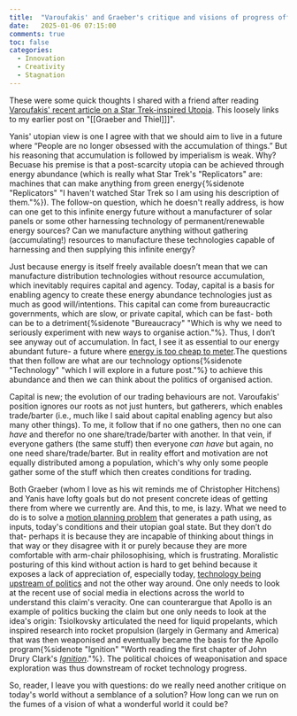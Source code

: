 ```yaml
---
title:  "Varoufakis' and Graeber's critique and visions of progress offer no solutions"
date:   2025-01-06 07:15:00
comments: true
toc: false
categories:
  - Innovation
  - Creativity
  - Stagnation
---
```


These were some quick thoughts I shared with a friend after reading
[Varoufakis' recent article on a Star Trek-inspired Utopia](https://unherd.com/2025/01/why-the-left-needs-to-watch-star-trek/).
This loosely links to my earlier post on "[[Graeber and Thiel]]]".

Yanis' utopian view is one I agree with that we should aim to live in a future 
where “People are no longer obsessed with the accumulation of things.” But his 
reasoning that accumulation is followed by imperialism is weak. Why? Becuase his 
premise is that a post-scarcity utopia can be achieved through energy abundance
(which is really what Star Trek's "Replicators" are: machines that can make 
anything from green energy{%sidenote "Replicators" "I haven't watched Star Trek so I am using his description of them."%}).
The follow-on question, which he doesn't really address, is how can one get to this 
infinite energy future without a manufacturer of solar panels or some other
harnessing technology of permanent/renewable energy sources? Can we manufacture
anything without gathering (accumulating!) resources to manufacture these 
technologies capable of harnessing and then supplying this infinite energy?

Just because energy is itself freely available doesn’t mean that we can manufacture 
distribution technologies without resource accumulation, which inevitably requires 
capital and agency. Today, capital is a basis for enabling agency to create these energy
abundance technologies just as much as good will/intentions. This capital can
come from bureaucractic governments, which are slow, or private capital, which can 
be fast- both can be to a detriment{%sidenote "Bureaucracy" "Which is why we need
to seriously experiment with new ways to organise action."%}. Thus, I don’t see 
anyway out of accumulation. In fact, I see it as essential to our energy abundant 
future- a future where [energy is too cheap to meter](https://worksinprogress.co/issue/making-energy-too-cheap-to-meter/).The questions that then follow 
are what are our technology options{%sidenote "Technology" "which I will explore
in a future post."%} to achieve this abundance and then we can think 
about the politics of organised action.

Capital is new; the evolution of our trading behaviours are not. Varoufakis' position ignores
our roots as not just hunters, but gatherers, which enables trade/barter (i.e., much like I said about
capital enabling agency but also many other things). To me, it follow that if no one gathers,
then no one can _have_ and therefor no one share/trade/barter with another. In that vein,
if everyone gathers (the same stuff) then everyone _can have_ but again, no one need
share/trade/barter. But in reality effort and motivation are not equally distributed among a
population, which's why only some people gather some of the stuff which then creates
conditions for trading.

Both Graeber (whom I love as his wit reminds me of Christopher Hitchens) and
Yanis have lofty goals but do not present concrete 
ideas of getting there from where we currently are. And this, to me, is lazy. What
we need to do is to solve a
[motion planning problem](https://en.wikipedia.org/wiki/Motion_planning)
that generates a path using, as inputs, today's conditions and their utopian goal 
state. But they don’t do that- perhaps it is because they are incapable of 
thinking about things in that way or they disagree with it or purely because they 
are more comfortable with arm-chair philosophising, which is frustrating. 
Moralistic posturing of this kind without action is hard to get behind because
it exposes a lack of appreciation of, especially today,
[technology being upstream of politics](https://x.com/BalajiAnthology/status/1599794788974428161#:~:text=Technology%20is%20the%20driving%20force%20of%20history.%20%0A%0AIt%20lies%20upstream%20of%20culture%2C%20and%20thus%20upstream%20of%20politics.)
and not the other way around. One only needs to look at the recent use of social 
media in elections across the world to understand this claim's veracity. One can
counterargue that Apollo is an example of politics bucking the claim but one only
needs to look at the idea's origin: Tsiolkovsky articulated the need for liquid
propelants, which inspired research into rocket propulsion
(largely in Germany and America) that was then weaponised and eventually became the
basis for the Apollo
program{%sidenote "Ignition" "Worth reading the first chapter of John Drury Clark's [_Ignition_](https://www.amazon.co.uk/Ignition-Informal-Propellants-University-Classics/dp/0813595835)."%}.
The political choices of weaponisation and space exploration
was thus downstream of rocket technology progress.

So, reader, I leave you with questions: do we really need another critique on 
today's world without a semblance of a solution? How long can we run on the fumes 
of a vision of what a wonderful world it could be?